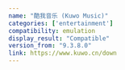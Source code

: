 ```yaml
---
name: "酷我音乐 (Kuwo Music)"
categories: ['entertainment']
compatibility: emulation
display_result: "Compatible"
version_from: "9.3.8.0"
link: https://www.kuwo.cn/down
---
```

